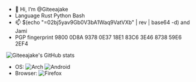 - 👋 Hi, I’m @Giteeajake
- Language Rust Python Bash
- 📫 $(echo "=02bj5yav9Gb0V3bA1Waq9VatVXb" | rev | base64 -d) and Jami
- PGP fingerprint 9800 0D8A 9378 0E37 18E1  83C6 3E46 8738 59E6 2EF4

![Giteeajake's GitHub stats](https://github-readme-stats.vercel.app/api?username=Giteeajake&show_icons=true&theme=radical)
- OS:
![Arch](https://img.shields.io/badge/Arch%20Linux-1793D1?logo=arch-linux&logoColor=fff&style=for-the-badge)
![Android](https://img.shields.io/badge/Android-3DDC84?style=for-the-badge&logo=android&logoColor=white)
- Browser:
![Firefox](https://img.shields.io/badge/Firefox-FF7139?style=for-the-badge&logo=Firefox-Browser&logoColor=white)


<!---
Giteeajake/Giteeajake is a ✨ special ✨ repository because its `README.md` (this file) appears on your GitHub profile.
You can click the Preview link to take a look at your changes.
--->
